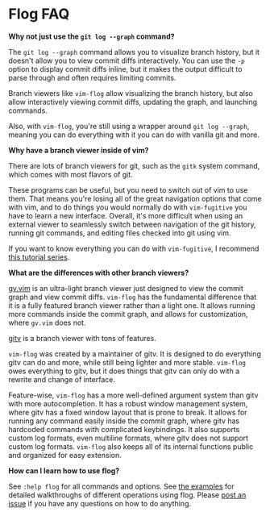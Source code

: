# Flog FAQ

**Why not just use the `git log --graph` command?**

The `git log --graph` command allows you to visualize branch history, but it doesn't allow you to view commit diffs interactively.
You can use the `-p` option to display commit diffs inline, but it makes the output difficult to parse through and often requires limiting commits.

Branch viewers like `vim-flog` allow visualizing the branch history, but also allow interactively viewing commit diffs, updating the graph, and launching commands.

Also, with `vim-flog`, you're still using a wrapper around `git log --graph`, meaning you can do everything with it you can do with vanilla git and more.

**Why have a branch viewer inside of vim?**

There are lots of branch viewers for git, such as the `gitk` system command, which comes with most flavors of git.

These programs can be useful, but you need to switch out of vim to use them.
That means you're losing all of the great navigation options that come with vim, and to do things you would normally do with `vim-fugitive` you have to learn a new interface.
Overall, it's more difficult when using an external viewer to seamlessly switch between navigation of the git history, running git commands, and editing files checked into git using vim.

If you want to know everything you can do with `vim-fugitive`, I recommend [this tutorial series](http://vimcasts.org/blog/2011/05/the-fugitive-series/).

**What are the differences with other branch viewers?**

[gv.vim](https://github.com/junegunn/gv.vim) is an ultra-light branch viewer just designed to view the commit graph and view commit diffs.
`vim-flog` has the fundamental difference that it is a fully featured branch viewer rather than a light one.
It allows running more commands inside the commit graph, and allows for customization, where `gv.vim` does not.

[gitv](https://github.com/gregsexton/gitv) is a branch viewer with tons of features.

`vim-flog` was created by a maintainer of gitv.
It is designed to do everything gitv can do and more, while still being lighter and more stable.
`vim-flog` owes everything to gitv, but it does things that gitv can only do with a rewrite and change of interface.

Feature-wise, `vim-flog` has a more well-defined argument system than gitv with more autocompletion.
It has a robust window management system, where gitv has a fixed window layout that is prone to break.
It allows for running any command easily inside the commit graph, where gitv has hardcoded commands with complicated keybindings.
It also supports custom log formats, even multiline formats, where gitv does not support custom log formats.
`vim-flog` also keeps all of its internal functions public and organized for easy extension.

**How can I learn how to use flog?**

See `:help flog` for all commands and options.
See [the examples](EXAMPLES.md) for detailed walkthroughs of different operations using flog.
Please [post an issue](https://github.com/rbong/vim-flog/issues) if you have any questions on how to do anything.

